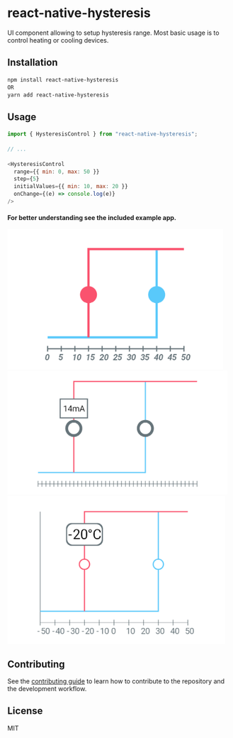 # react-native-hysteresis

UI component allowing to setup hysteresis range.
Most basic usage is to control heating or cooling devices.

## Installation

```sh
npm install react-native-hysteresis
OR
yarn add react-native-hysteresis
```

## Usage

```js
import { HysteresisControl } from "react-native-hysteresis";

// ...

<HysteresisControl
  range={{ min: 0, max: 50 }}
  step={5}
  initialValues={{ min: 10, max: 20 }}
  onChange={(e) => console.log(e)}
/>

```
#### For better understanding see the included example app.

![Alt text](assets/image.png)
![Alt text](assets/image-1.png)
![Alt text](assets/image-2.png)

## Contributing

See the [contributing guide](CONTRIBUTING.md) to learn how to contribute to the repository and the development workflow.

## License

MIT


